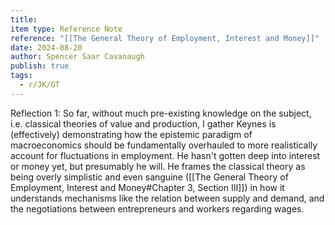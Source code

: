 ```yaml
---
title: 
item type: Reference Note
reference: "[[The General Theory of Employment, Interest and Money]]"
date: 2024-08-20
author: Spencer Saar Cavanaugh
publish: true
tags:
  - r/JK/GT
---
```


Reflection 1: So far, without much pre-existing knowledge on the subject, i.e. classical theories of value and production, I gather Keynes is (effectively) demonstrating how the epistemic paradigm of macroeconomics should be fundamentally overhauled to more realistically account for fluctuations in employment. He hasn't gotten deep into interest or money yet, but presumably he will. He frames the classical theory as being overly simplistic and even sanguine ([[The General Theory of Employment, Interest and Money#Chapter 3, Section III]]) in how it understands mechanisms like the relation between supply and demand, and the negotiations between entrepreneurs and workers regarding wages.